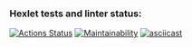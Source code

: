 ### Hexlet tests and linter status:
[![Actions Status](https://github.com/demboffskiy/frontend-project-44/actions/workflows/hexlet-check.yml/badge.svg)](https://github.com/demboffskiy/frontend-project-44/actions)
[![Maintainability](https://api.codeclimate.com/v1/badges/41cfdeb2ff0cdc0aa4ce/maintainability)](https://codeclimate.com/github/demboffskiy/frontend-project-44.1/maintainability)
[![asciicast](https://asciinema.org/a/zC9BF2DKyuGqwu96xX7teeyBq.svg)](https://asciinema.org/a/zC9BF2DKyuGqwu96xX7teeyBq)
